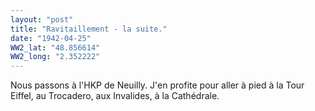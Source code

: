 ```yaml
---
layout: "post"
title: "Ravitaillement - la suite."
date: "1942-04-25"
WW2_lat: "48.856614"
WW2_long: "2.352222"
---
```


Nous passons à l'HKP de Neuilly. J'en profite pour aller à pied à la Tour Eiffel, au Trocadero, aux Invalides, à la Cathédrale.


<div class="histoire"></div>

<div class="commentaire"></div>